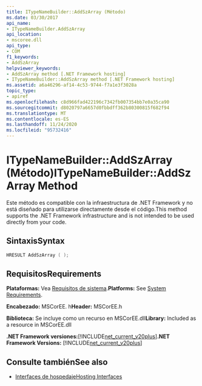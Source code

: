 ```yaml
---
title: ITypeNameBuilder::AddSzArray (Método)
ms.date: 03/30/2017
api_name:
- ITypeNameBuilder.AddSzArray
api_location:
- mscoree.dll
api_type:
- COM
f1_keywords:
- AddSzArray
helpviewer_keywords:
- AddSzArray method [.NET Framework hosting]
- ITypeNameBuilder::AddSzArray method [.NET Framework hosting]
ms.assetid: a6a46296-af14-4c53-9744-f7a1e3f3028a
topic_type:
- apiref
ms.openlocfilehash: c8d966fad422196c7342fb007354bb7e0a35ca90
ms.sourcegitcommit: d8020797a6657d0fbbdff362b80300815f682f94
ms.translationtype: MT
ms.contentlocale: es-ES
ms.lasthandoff: 11/24/2020
ms.locfileid: "95732416"
---
```

# <a name="itypenamebuilderaddszarray-method"></a><span data-ttu-id="4cce5-102">ITypeNameBuilder::AddSzArray (Método)</span><span class="sxs-lookup"><span data-stu-id="4cce5-102">ITypeNameBuilder::AddSzArray Method</span></span>

<span data-ttu-id="4cce5-103">Este método es compatible con la infraestructura de .NET Framework y no está diseñado para utilizarse directamente desde el código.</span><span class="sxs-lookup"><span data-stu-id="4cce5-103">This method supports the .NET Framework infrastructure and is not intended to be used directly from your code.</span></span>  
  
## <a name="syntax"></a><span data-ttu-id="4cce5-104">Sintaxis</span><span class="sxs-lookup"><span data-stu-id="4cce5-104">Syntax</span></span>  
  
```cpp  
HRESULT AddSzArray ( );  
```  
  
## <a name="requirements"></a><span data-ttu-id="4cce5-105">Requisitos</span><span class="sxs-lookup"><span data-stu-id="4cce5-105">Requirements</span></span>  

 <span data-ttu-id="4cce5-106">**Plataformas:** Vea [Requisitos de sistema](../../get-started/system-requirements.md).</span><span class="sxs-lookup"><span data-stu-id="4cce5-106">**Platforms:** See [System Requirements](../../get-started/system-requirements.md).</span></span>  
  
 <span data-ttu-id="4cce5-107">**Encabezado:** MSCorEE. h</span><span class="sxs-lookup"><span data-stu-id="4cce5-107">**Header:** MSCorEE.h</span></span>  
  
 <span data-ttu-id="4cce5-108">**Biblioteca:** Se incluye como un recurso en MSCorEE.dll</span><span class="sxs-lookup"><span data-stu-id="4cce5-108">**Library:** Included as a resource in MSCorEE.dll</span></span>  
  
 <span data-ttu-id="4cce5-109">**.NET Framework versiones:**[!INCLUDE[net_current_v20plus](../../../../includes/net-current-v20plus-md.md)]</span><span class="sxs-lookup"><span data-stu-id="4cce5-109">**.NET Framework Versions:** [!INCLUDE[net_current_v20plus](../../../../includes/net-current-v20plus-md.md)]</span></span>  
  
## <a name="see-also"></a><span data-ttu-id="4cce5-110">Consulte también</span><span class="sxs-lookup"><span data-stu-id="4cce5-110">See also</span></span>

- [<span data-ttu-id="4cce5-111">Interfaces de hospedaje</span><span class="sxs-lookup"><span data-stu-id="4cce5-111">Hosting Interfaces</span></span>](hosting-interfaces.md)
